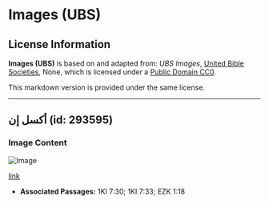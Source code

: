 # Images (UBS)

## License Information

**Images (UBS)** is based on and adapted from: _UBS Images_, [United Bible Societies](https://unitedbiblesocieties.org/), None, which is licensed under a [Public Domain CC0](https://creativecommons.org/public-domain/cc0/).

This markdown version is provided under the same license.



--------------------------------

## أكسل إن (id: 293595)

### Image Content

![Image](https://cdn.aquifer.bible/aquifer-content/resources/Media/WEB-0525_axle_en.jpg)

[link](https://cdn.aquifer.bible/aquifer-content/resources/Media/WEB-0525_axle_en.jpg)

* **Associated Passages:** 1KI 7:30; 1KI 7:33; EZK 1:18

